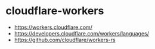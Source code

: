 # cloudflare-workers
- https://workers.cloudflare.com/
- https://developers.cloudflare.com/workers/languages/
- https://github.com/cloudflare/workers-rs
